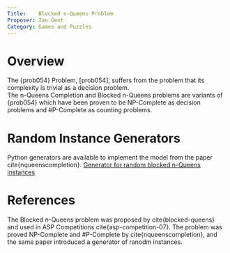```yaml
---
Title:    Blocked n-Queens Problem
Proposer: Ian Gent
Category: Games and Puzzles
---
```


Overview
========

The {prob054} Problem, [prob054], suffers from the problem that its complexity is trivial as a decision problem.  
The n-Queens Completion and Blocked n-Queens problems are variants of {prob054} which have been proven to
be NP-Complete as decision problems and #P-Complete as counting problems.


Random Instance Generators
==========================

Python generators are available to implement the model from the paper cite{nqueenscompletion}. 
<a href="data/blocked-gen.py.html">Generator for random blocked n-Queens instances</a>


References
==========

The Blocked $n$-Queens problem was proposed by cite{blocked-queens} and used in ASP Competitions
cite{asp-competition-07}. The problem was proved NP-Complete and #P-Complete by cite{nqueenscompletion}, and the same paper 
introduced a generator of ranodm instances.



